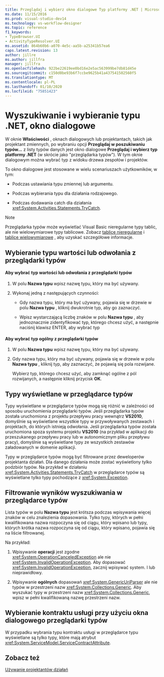 ```yaml
---
title: Przeglądaj i wybierz okno dialogowe Typ platformy .NET | Microsoft Docs
ms.date: 11/15/2016
ms.prod: visual-studio-dev14
ms.technology: vs-workflow-designer
ms.topic: reference
f1_keywords:
- TypeBrowser.UI
- ActivityTypeResolver.UI
ms.assetid: 864b60b6-a070-4e5c-aa5b-a25341b57ea6
caps.latest.revision: 13
author: jillre
ms.author: jillfra
manager: jillfra
ms.openlocfilehash: 922be22619ee0bd16e2e5ac563999be7db81d45e
ms.sourcegitcommit: c150d0be93b6f7ccbe9625b41a437541502560f5
ms.translationtype: MT
ms.contentlocale: pl-PL
ms.lasthandoff: 01/10/2020
ms.locfileid: "75851423"
---
```

# <a name="browse-and-select-a-net-type-dialog-box"></a>Wyszukiwanie i wybieranie typu .NET, okno dialogowe
W oknie **Właściwości** , oknach dialogowych lub projektantach, takich jak projektant zmiennych, po wybraniu opcji **Przeglądaj w poszukiwaniu typów...** z listy typów danych jest okno dialogowe **Przeglądaj i wybierz typ platformy .NET** (w skrócie jako "przeglądarka typów"). W tym oknie dialogowym można wybrać typ z widoku drzewa zespołów i projektów.

 To okno dialogowe jest stosowane w wielu scenariuszach użytkowników, w tym:

- Podczas ustawiania typu zmiennej lub argumentu.

- Podczas wybierania typu dla działania rodzajowego.

- Podczas dodawania catch dla działania <xref:System.Activities.Statements.TryCatch>.

> [!NOTE]
> Przeglądarka typów może wyświetlać Visual Basic nieregularne typy tablic, ale nie wielowymiarowe typy tablicowe. Zobacz [tablice nieregularne](https://msdn.microsoft.com/library/hkhhsz9t(VS.90).aspx) i [tablice wielowymiarowe](https://msdn.microsoft.com/library/d2de1t93(VS.90).aspx) , aby uzyskać szczegółowe informacje.

## <a name="selecting-a-value-or-reference-type-from-the-type-browser"></a>Wybieranie typu wartości lub odwołania z przeglądarki typów

#### <a name="to-select-a-value-or-reference-type-from-the-type-browser"></a>Aby wybrać typ wartości lub odwołania z przeglądarki typów

1. W polu **Nazwa typu** wpisz nazwę typu, który ma być używany.

2. Wykonaj jedną z następujących czynności:

    - Gdy nazwa typu, który ma być używany, pojawia się w drzewie w polu **Nazwa typu** , kliknij dwukrotnie typ, aby go zaznaczyć.

    - Wpisz wystarczającą liczbę znaków w polu **Nazwa typu** , aby jednoznacznie zidentyfikować typ, którego chcesz użyć, a następnie naciśnij klawisz ENTER, aby wybrać typ

#### <a name="to-select-a-generic-type-from-the-type-browser"></a>Aby wybrać typ ogólny z przeglądarki typów

1. W polu **Nazwa typu** wpisz nazwę typu, który ma być używany.

2. Gdy nazwa typu, który ma być używany, pojawia się w drzewie w polu **Nazwa typu** , kliknij typ, aby zaznaczyć, że pojawią się pola rozwijane.

     Wybierz typ, którego chcesz użyć, aby zamknąć ogólne z pól rozwijanych, a następnie kliknij przycisk **OK**.

## <a name="types-displayed-in-the-type-browser"></a>Typy wyświetlane w przeglądarce typów
 Typy wyświetlane w przeglądarce typów mogą się różnić w zależności od sposobu uruchomienia przeglądarki typów. Jeśli przeglądarka typów została uruchomiona z projektu przepływu pracy wewnątrz **VS2010**, domyślnie są wyświetlane wszystkie typy w przywoływanych zestawach i projektach, do których istnieją odwołania. Jeśli przeglądarka typów została uruchomiona spoza systemu projektu **VS2010** (na przykład w aplikacji do przeszukanego przepływu pracy lub w autonomicznym pliku przepływu pracy), domyślnie są wyświetlane typy ze wszystkich zestawów załadowanych w domenie aplikacji.

 Typy w przeglądarce typów mogą być filtrowane przez deweloperów projektanta działań. Dla danego działania może zostać wyświetlony tylko podzbiór typów. Na przykład w działaniu <xref:System.Activities.Statements.TryCatch> w przeglądarce typów są wyświetlane tylko typy pochodzące z <xref:System.Exception>.

## <a name="filtering-search-results-in-the-type-browser"></a>Filtrowanie wyników wyszukiwania w przeglądarce typów
 Lista typów w polu **Nazwa typu** jest krótsza podczas wpisywania więcej znaków w celu znalezienia dopasowania. Tylko typy, których w pełni kwalifikowana nazwa rozpoczyna się od ciągu, który wpisano lub typy, których krótka nazwa rozpoczyna się od ciągu, który wpisano, pojawia się na liście filtrowanej.

 Na przykład:

1. Wpisywanie **operacji** jest zgodne <xref:System.OperationCanceledException> ale nie <xref:System.InvalidOperationException>. Aby dopasować <xref:System.InvalidOperationException>, zacznij wpisywać system. I lub nieprawidłowy.

2. Wpisywanie **ogólnych** dopasowań <xref:System.GenericUriParser> ale nie typów w przestrzeni nazw <xref:System.Collections.Generic>. Aby wyszukać typy w przestrzeni nazw <xref:System.Collections.Generic>, wpisz w pełni kwalifikowaną nazwę przestrzeni nazw.

## <a name="selecting-a-service-contract-using-the-type-browser-dialog"></a>Wybieranie kontraktu usługi przy użyciu okna dialogowego przeglądarki typów
 W przypadku wybrania typu kontraktu usługi w przeglądarce typu wyświetlane są tylko typy, które mają atrybut <xref:System.ServiceModel.ServiceContractAttribute>.

## <a name="see-also"></a>Zobacz też
 [Używanie projektantów działań](../workflow-designer/using-the-activity-designers.md)

